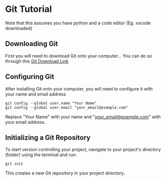 # Git Tutorial 

Note that this assumes you have python and a code editor (Eg. vscode downloaded) 

## Downloading Git 
First you will need to download Git onto your computer... 
You can do so through this [Git Download Link](https://git-scm.com/downloads)

## Configuring Git 
After installing Git onto your computer, you will need to configure it with your name and email address
```
git config --global user.name "Your Name"
git config --global user.email "your_email@example.com"
```
Replace "Your Name" with your name and "your_email@example.com" with your email address.

## Initializing a Git Repository
To start version controlling your project, navigate to your project's directory (folder) using the terminal and run:
```
git init
```
This creates a new Git repository in your project directory.
